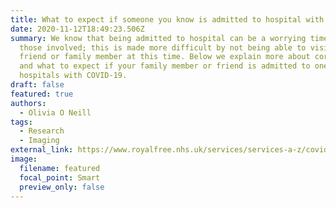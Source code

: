 ```yaml
---
title: What to expect if someone you know is admitted to hospital with COVID-19
date: 2020-11-12T18:49:23.506Z
summary: We know that being admitted to hospital can be a worrying time for all
  those involved; this is made more difficult by not being able to visit your
  friend or family member at this time. Below we explain more about coronavirus
  and what to expect if your family member or friend is admitted to one of our
  hospitals with COVID-19.
draft: false
featured: true
authors:
  - Olivia O Neill
tags:
  - Research
  - Imaging
external_link: https://www.royalfree.nhs.uk/services/services-a-z/covid-19-coronavirus-information-for-the-public/what-to-expect-if-someone-you-know-is-admitted-to-hospital-with-covid-19/
image:
  filename: featured
  focal_point: Smart
  preview_only: false
---
```

